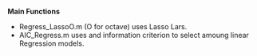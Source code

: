 **Main Functions**

* Regress_LassoO.m (O for octave) uses Lasso Lars.
* AIC_Regress.m uses and information criterion to select amoung linear Regression models.

